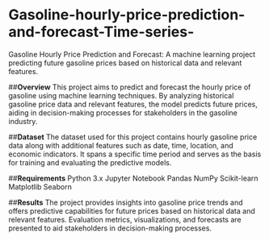 # Gasoline-hourly-price-prediction-and-forecast-Time-series-
Gasoline Hourly Price Prediction and Forecast: A machine learning project predicting future gasoline prices based on historical data and relevant features.

##**Overview**
This project aims to predict and forecast the hourly price of gasoline using machine learning techniques. By analyzing historical gasoline price data and relevant features, the model predicts future prices, aiding in decision-making processes for stakeholders in the gasoline industry.

##**Dataset**
The dataset used for this project contains hourly gasoline price data along with additional features such as date, time, location, and economic indicators. It spans a specific time period and serves as the basis for training and evaluating the predictive models.

##**Requirements**
Python 3.x
Jupyter Notebook
Pandas
NumPy
Scikit-learn
Matplotlib
Seaborn

##**Results**
The project provides insights into gasoline price trends and offers predictive capabilities for future prices based on historical data and relevant features. Evaluation metrics, visualizations, and forecasts are presented to aid stakeholders in decision-making processes.
